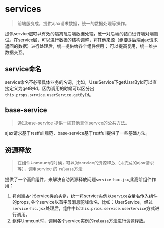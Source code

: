# services
> 前端服务成，提供ajax请求数据，统一的数据处理等操作。

提供service层可以有效的隔离前后端数据处理，统一对后端的接口进行端对端测试。在service层，可以进行数据的结构调整，将其他来源（组要是后端ajax请求返回的数据）进行处理后，统一提供给各个组件使用；
可以提高复用，统一维护数据交互。

## service命名
service命名不必带具体业务的名词，比如，UserService下getUserById可以直接定义为getById，因为调用的时候可以区分出`this.props.service.userService.getById`。

## base-service
> 通过base-service 提供一些其他具体service的公共方法。

ajax请求基于restfull规范，base-service基于restfull提供了一些基础方法。

## 资源释放
> 在组件Unmount的时候，可以对service的资源释放（未完成的ajax请求等），调用service 的 `release`方法

提供了一个高阶组件，来解决自动资源释放问题`service-hoc.jsx`,此高阶组件作用：

1. 将创建各个Service类的实例，统一将service实例以`service`变量名传入组件的props,
各个service以首字母消息驼峰命名，比如：UserService，经过`service-hoc.jsx`处理后，组件中以`this.props.service.userService`方式进行调用。
1. 组件Unmount时，调用各个service实例的`release`方法进行资源释放。

